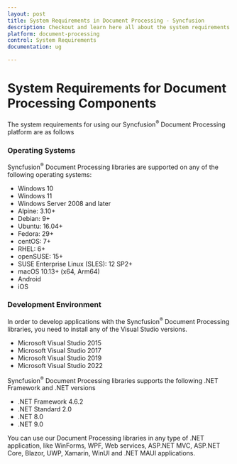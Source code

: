 ```yaml
---
layout: post
title: System Requirements in Document Processing - Syncfusion
description: Checkout and learn here all about the system requirements needed to use Syncfusion Document Processing Components.
platform: document-processing
control: System Requirements
documentation: ug

---
```

# System Requirements for Document Processing Components

The system requirements for using our Syncfusion<sup>&reg;</sup> Document Processing platform are as follows

### Operating Systems

Syncfusion<sup>&reg;</sup> Document Processing libraries are supported on any of the following operating systems:

* Windows 10
* Windows 11
* Windows Server 2008 and later
* Alpine: 3.10+
* Debian: 9+
* Ubuntu: 16.04+
* Fedora: 29+
* centOS: 7+
* RHEL: 6+
* openSUSE: 15+
* SUSE Enterprise Linux (SLES): 12 SP2+
* macOS 10.13+ (x64, Arm64)
* Android
* iOS

### Development Environment

In order to develop applications with the Syncfusion<sup>&reg;</sup> Document Processing libraries, you need to install any of the Visual Studio versions.

* Microsoft Visual Studio 2015
* Microsoft Visual Studio 2017
* Microsoft Visual Studio 2019
* Microsoft Visual Studio 2022

Syncfusion<sup>&reg;</sup> Document Processing libraries supports the following .NET Framework and .NET versions

* .NET Framework 4.6.2
* .NET Standard 2.0
* .NET 8.0
* .NET 9.0

You can use our Document Processing libraries in any type of .NET application, like WinForms, WPF, Web services, ASP.NET MVC, ASP.NET Core, Blazor, UWP, Xamarin, WinUI and .NET MAUI applications. 

